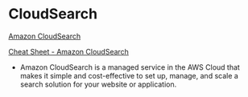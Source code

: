 # CloudSearch

[Amazon CloudSearch](https://aws.amazon.com/cloudsearch)

[Cheat Sheet - Amazon CloudSearch](https://tutorialsdojo.com/amazon-cloudsearch)

- Amazon CloudSearch is a managed service in the AWS Cloud that makes it simple and cost-effective to set up, manage, and scale a search solution for your website or application.
